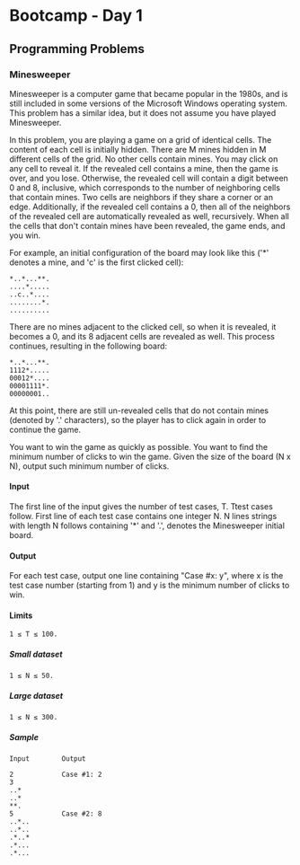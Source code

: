 # Bootcamp - Day 1

## Programming Problems

### Minesweeper

Minesweeper is a computer game that became popular in the 1980s, and is still included in some versions of the Microsoft Windows operating system. This problem has a similar idea, but it does not assume you have played Minesweeper.

In this problem, you are playing a game on a grid of identical cells. The content of each cell is initially hidden. There are M mines hidden in M different cells of the grid. No other cells contain mines. You may click on any cell to reveal it. If the revealed cell contains a mine, then the game is over, and you lose. Otherwise, the revealed cell will contain a digit between 0 and 8, inclusive, which corresponds to the number of neighboring cells that contain mines. Two cells are neighbors if they share a corner or an edge. Additionally, if the revealed cell contains a 0, then all of the neighbors of the revealed cell are automatically revealed as well, recursively. When all the cells that don't contain mines have been revealed, the game ends, and you win.

For example, an initial configuration of the board may look like this ('*' denotes a mine, and 'c' is the first clicked cell):

```
*..*...**.
....*.....
..c..*....
........*.
..........
```

There are no mines adjacent to the clicked cell, so when it is revealed, it becomes a 0, and its 8 adjacent cells are revealed as well. This process continues, resulting in the following board:

```
*..*...**.
1112*.....
00012*....
00001111*.
00000001..
```

At this point, there are still un-revealed cells that do not contain mines (denoted by '.' characters), so the player has to click again in order to continue the game.

You want to win the game as quickly as possible. You want to find the minimum number of clicks to win the game. Given the size of the board (N x N), output such minimum number of clicks.

#### Input

The first line of the input gives the number of test cases, T. Ttest cases follow. First line of each test case contains one integer N. N lines strings with length N follows containing '*' and '.', denotes the Minesweeper initial board.

#### Output

For each test case, output one line containing "Case #x: y", where x is the test case number (starting from 1) and y is the minimum number of clicks to win.

#### Limits

```
1 ≤ T ≤ 100.
```

##### Small dataset

```
1 ≤ N ≤ 50.
```

##### Large dataset

```
1 ≤ N ≤ 300.
```

##### Sample

```
Input        Output 

2            Case #1: 2
3
..*
..*
**.
5            Case #2: 8
..*..
..*..
.*..*
.*...
.*...
```